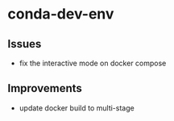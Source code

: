 # conda-dev-env

## Issues
* fix the interactive mode on docker compose

## Improvements
* update docker build to multi-stage
